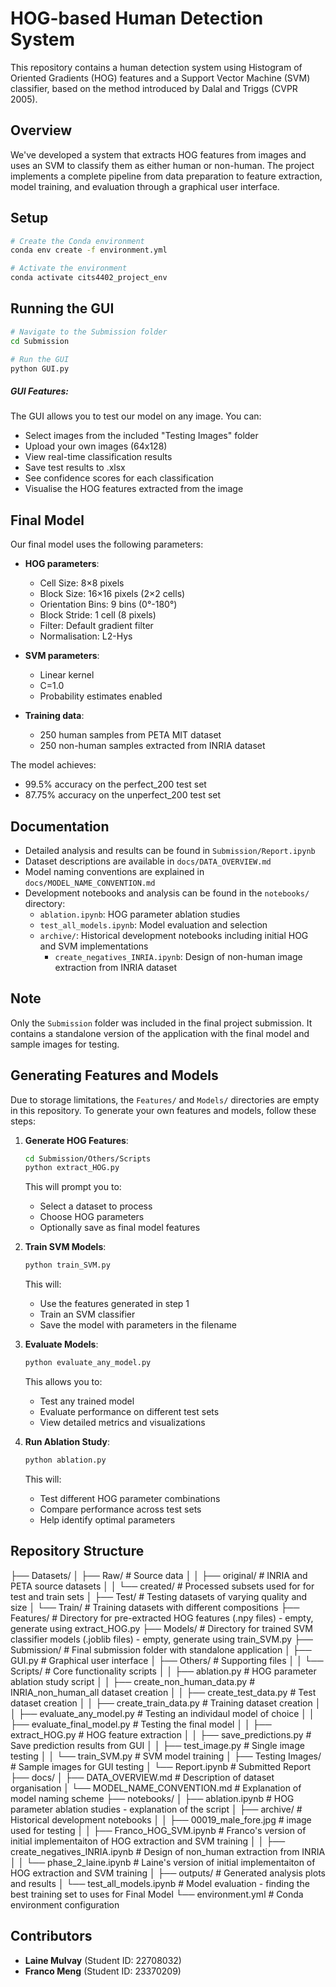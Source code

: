 # HOG-based Human Detection System

This repository contains a human detection system using Histogram of Oriented Gradients (HOG) features and a Support Vector Machine (SVM) classifier, based on the method introduced by Dalal and Triggs (CVPR 2005).

## Overview

We've developed a system that extracts HOG features from images and uses an SVM to classify them as either human or non-human. The project implements a complete pipeline from data preparation to feature extraction, model training, and evaluation through a graphical user interface.

## Setup

```bash
# Create the Conda environment
conda env create -f environment.yml

# Activate the environment
conda activate cits4402_project_env
```

## Running the GUI

```bash
# Navigate to the Submission folder
cd Submission

# Run the GUI
python GUI.py
```
##### GUI Features:
The GUI allows you to test our model on any image. You can:
- Select images from the included "Testing Images" folder
- Upload your own images (64x128)
- View real-time classification results
- Save test results to .xlsx
- See confidence scores for each classification
- Visualise the HOG features extracted from the image

## Final Model

Our final model uses the following parameters:
- **HOG parameters**: 
  - Cell Size: 8×8 pixels
  - Block Size: 16×16 pixels (2×2 cells)
  - Orientation Bins: 9 bins (0°-180°)
  - Block Stride: 1 cell (8 pixels)
  - Filter: Default gradient filter
  - Normalisation: L2-Hys

- **SVM parameters**: 
  - Linear kernel
  - C=1.0
  - Probability estimates enabled

- **Training data**: 
  - 250 human samples from PETA MIT dataset
  - 250 non-human samples extracted from INRIA dataset

The model achieves:
- 99.5% accuracy on the perfect_200 test set
- 87.75% accuracy on the unperfect_200 test set

## Documentation

- Detailed analysis and results can be found in `Submission/Report.ipynb`
- Dataset descriptions are available in `docs/DATA_OVERVIEW.md`
- Model naming conventions are explained in `docs/MODEL_NAME_CONVENTION.md`
- Development notebooks and analysis can be found in the `notebooks/` directory:
  - `ablation.ipynb`: HOG parameter ablation studies
  - `test_all_models.ipynb`: Model evaluation and selection
  - `archive/`: Historical development notebooks including initial HOG and SVM implementations
    - `create_negatives_INRIA.ipynb`: Design of non-human image extraction from INRIA dataset

## Note

Only the `Submission` folder was included in the final project submission. It contains a standalone version of the application with the final model and sample images for testing.

## Generating Features and Models

Due to storage limitations, the `Features/` and `Models/` directories are empty in this repository. To generate your own features and models, follow these steps:

1. **Generate HOG Features**:
   ```bash
   cd Submission/Others/Scripts
   python extract_HOG.py
   ```
   This will prompt you to:
   - Select a dataset to process
   - Choose HOG parameters
   - Optionally save as final model features

2. **Train SVM Models**:
   ```bash
   python train_SVM.py
   ```
   This will:
   - Use the features generated in step 1
   - Train an SVM classifier
   - Save the model with parameters in the filename

3. **Evaluate Models**:
   ```bash
   python evaluate_any_model.py
   ```
   This allows you to:
   - Test any trained model
   - Evaluate performance on different test sets
   - View detailed metrics and visualizations

4. **Run Ablation Study**:
   ```bash
   python ablation.py
   ```
   This will:
   - Test different HOG parameter combinations
   - Compare performance across test sets
   - Help identify optimal parameters

## Repository Structure
├── Datasets/
│   ├── Raw/ # Source data
│   │   ├── original/ # INRIA and PETA source datasets
│   │   └── created/ # Processed subsets used for for test and train sets
│   ├── Test/ # Testing datasets of varying quality and size
│   └── Train/ # Training datasets with different compositions
├── Features/ # Directory for pre-extracted HOG features (.npy files) - empty, generate using extract_HOG.py
├── Models/ # Directory for trained SVM classifier models (.joblib files) - empty, generate using train_SVM.py
├── Submission/ # Final submission folder with standalone application
│   ├── GUI.py # Graphical user interface
│   ├── Others/ # Supporting files
│   │   └── Scripts/ # Core functionality scripts
│   │       ├── ablation.py # HOG parameter ablation study script
│   │       ├── create_non_human_data.py # INRIA_non_human_all dataset creation
│   │       ├── create_test_data.py # Test dataset creation
│   │       ├── create_train_data.py # Training dataset creation
│   │       ├── evaluate_any_model.py # Testing an individaul model of choice
│   │       ├── evaluate_final_model.py # Testing the final model
│   │       ├── extract_HOG.py # HOG feature extraction
│   │       ├── save_predictions.py # Save prediction results from GUI
│   │       ├── test_image.py # Single image testing
│   │       └── train_SVM.py # SVM model training
│   ├── Testing Images/ # Sample images for GUI testing
│   └── Report.ipynb # Submitted Report
├── docs/
│   ├── DATA_OVERVIEW.md # Description of dataset organisation
│   └── MODEL_NAME_CONVENTION.md # Explanation of model naming scheme
├── notebooks/
│   ├── ablation.ipynb # HOG parameter ablation studies - explanation of the script
│   ├── archive/ # Historical development notebooks
│   │   ├── 00019_male_fore.jpg # image used for testing
│   │   ├── Franco_HOG_SVM.ipynb # Franco's version of initial implementaiton of HOG  extraction and SVM training
│   │   ├── create_negatives_INRIA.ipynb # Design of non_human extraction from INRIA
│   │   └── phase_2_laine.ipynb # Laine's version of initial implementaiton of HOG extraction and SVM training
│   ├── outputs/ # Generated analysis plots and results
│   └── test_all_models.ipynb # Model evaluation - finding the best training set to uses for Final Model
└── environment.yml # Conda environment configuration

## Contributors

- **Laine Mulvay** (Student ID: 22708032)
- **Franco Meng** (Student ID: 23370209)

